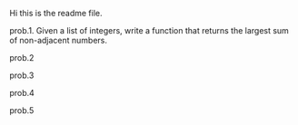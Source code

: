 Hi this is the readme file.

prob.1. Given a list of integers, write a function that returns the largest sum of non-adjacent numbers.

prob.2

prob.3

prob.4

prob.5
